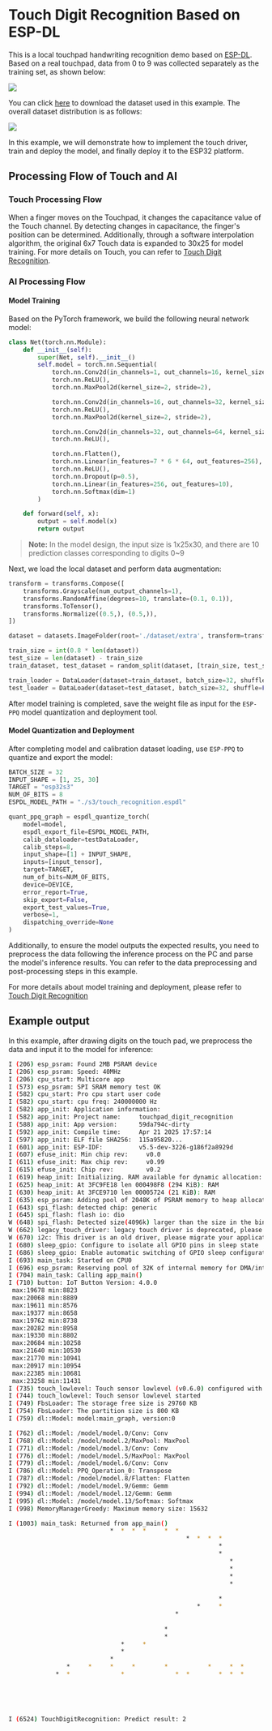 # Touch Digit Recognition Based on ESP-DL

This is a local touchpad handwriting recognition demo based on [ESP-DL](https://github.com/espressif/esp-dl). Based on a real touchpad, data from 0 to 9 was collected separately as the training set, as shown below:

![](../../../../docs/_static/ai/touch_hw_real_data.png)

You can click [here](https://dl.espressif.com/AE/esp-iot-solution/touch_dataset.zip) to download the dataset used in this example. The overall dataset distribution is as follows:

![](https://dl.espressif.com/AE/esp-iot-solution/touch_dataset_distribution.png)

In this example, we will demonstrate how to implement the touch driver, train and deploy the model, and finally deploy it to the ESP32 platform.

## Processing Flow of Touch and AI

### Touch Processing Flow

When a finger moves on the Touchpad, it changes the capacitance value of the Touch channel. By detecting changes in capacitance, the finger's position can be determined. Additionally, through a software interpolation algorithm, the original 6x7 Touch data is expanded to 30x25 for model training. For more details on Touch, you can refer to [Touch Digit Recognition](https://docs.espressif.com/projects/esp-iot-solution/en/latest/ai/touch_digit_recognition.html).

### AI Processing Flow

#### Model Training

Based on the PyTorch framework, we build the following neural network model:

```python
class Net(torch.nn.Module):
    def __init__(self):
        super(Net, self).__init__()
        self.model = torch.nn.Sequential(
            torch.nn.Conv2d(in_channels=1, out_channels=16, kernel_size=3, stride=1, padding=1),
            torch.nn.ReLU(),
            torch.nn.MaxPool2d(kernel_size=2, stride=2),

            torch.nn.Conv2d(in_channels=16, out_channels=32, kernel_size=3, stride=1, padding=1),
            torch.nn.ReLU(),
            torch.nn.MaxPool2d(kernel_size=2, stride=2),

            torch.nn.Conv2d(in_channels=32, out_channels=64, kernel_size=3, stride=1, padding=1),
            torch.nn.ReLU(),

            torch.nn.Flatten(),
            torch.nn.Linear(in_features=7 * 6 * 64, out_features=256),
            torch.nn.ReLU(),
            torch.nn.Dropout(p=0.5),
            torch.nn.Linear(in_features=256, out_features=10),
            torch.nn.Softmax(dim=1)
        )

    def forward(self, x):
        output = self.model(x)
        return output

```

> **Note:** In the model design, the input size is 1x25x30, and there are 10 prediction classes corresponding to digits 0~9

Next, we load the local dataset and perform data augmentation:

```python
transform = transforms.Compose([
    transforms.Grayscale(num_output_channels=1),
    transforms.RandomAffine(degrees=10, translate=(0.1, 0.1)),
    transforms.ToTensor(),
    transforms.Normalize((0.5,), (0.5,)),
])

dataset = datasets.ImageFolder(root='./dataset/extra', transform=transform)

train_size = int(0.8 * len(dataset))
test_size = len(dataset) - train_size
train_dataset, test_dataset = random_split(dataset, [train_size, test_size])

train_loader = DataLoader(dataset=train_dataset, batch_size=32, shuffle=True)
test_loader = DataLoader(dataset=test_dataset, batch_size=32, shuffle=False)
```

After model training is completed, save the weight file as input for the ``ESP-PPQ`` model quantization and deployment tool.

#### Model Quantization and Deployment

After completing model and calibration dataset loading, use ``ESP-PPQ`` to quantize and export the model:

```python
BATCH_SIZE = 32
INPUT_SHAPE = [1, 25, 30]
TARGET = "esp32s3"
NUM_OF_BITS = 8
ESPDL_MODEL_PATH = "./s3/touch_recognition.espdl"

quant_ppq_graph = espdl_quantize_torch(
    model=model,
    espdl_export_file=ESPDL_MODEL_PATH,
    calib_dataloader=testDataLoader,
    calib_steps=8,
    input_shape=[1] + INPUT_SHAPE,
    inputs=[input_tensor],
    target=TARGET,
    num_of_bits=NUM_OF_BITS,
    device=DEVICE,
    error_report=True,
    skip_export=False,
    export_test_values=True,
    verbose=1,
    dispatching_override=None
)
```

Additionally, to ensure the model outputs the expected results, you need to preprocess the data following the inference process on the PC and parse the model's inference results. You can refer to the data preprocessing and post-processing steps in this example.

For more details about model training and deployment, please refer to [Touch Digit Recognition](https://docs.espressif.com/projects/esp-iot-solution/en/latest/ai/touch_digit_recognition.html)

## Example output

In this example, after drawing digits on the touch pad, we preprocess the data and input it to the model for inference:

```bash
I (206) esp_psram: Found 2MB PSRAM device
I (206) esp_psram: Speed: 40MHz
I (206) cpu_start: Multicore app
I (573) esp_psram: SPI SRAM memory test OK
I (582) cpu_start: Pro cpu start user code
I (582) cpu_start: cpu freq: 240000000 Hz
I (582) app_init: Application information:
I (582) app_init: Project name:     touchpad_digit_recognition
I (588) app_init: App version:      59da794c-dirty
I (592) app_init: Compile time:     Apr 21 2025 17:57:14
I (597) app_init: ELF file SHA256:  115a95820...
I (601) app_init: ESP-IDF:          v5.5-dev-3226-g186f2a8929d
I (607) efuse_init: Min chip rev:     v0.0
I (611) efuse_init: Max chip rev:     v0.99 
I (615) efuse_init: Chip rev:         v0.2
I (619) heap_init: Initializing. RAM available for dynamic allocation:
I (625) heap_init: At 3FC9FE18 len 000498F8 (294 KiB): RAM
I (630) heap_init: At 3FCE9710 len 00005724 (21 KiB): RAM
I (635) esp_psram: Adding pool of 2048K of PSRAM memory to heap allocator
I (643) spi_flash: detected chip: generic
I (645) spi_flash: flash io: dio
W (648) spi_flash: Detected size(4096k) larger than the size in the binary image header(2048k). Using the size in the binary image header.
W (662) legacy_touch_driver: legacy touch driver is deprecated, please migrate to use driver/touch_sens.h
W (670) i2c: This driver is an old driver, please migrate your application code to adapt `driver/i2c_master.h`
I (680) sleep_gpio: Configure to isolate all GPIO pins in sleep state
I (686) sleep_gpio: Enable automatic switching of GPIO sleep configuration
I (693) main_task: Started on CPU0
I (696) esp_psram: Reserving pool of 32K of internal memory for DMA/internal allocations
I (704) main_task: Calling app_main()
I (710) button: IoT Button Version: 4.0.0
 max:19678 min:8823
 max:20068 min:8889
 max:19611 min:8576
 max:19377 min:8658
 max:19762 min:8738
 max:20282 min:8958
 max:19330 min:8802
 max:20684 min:10258
 max:21640 min:10530
 max:21770 min:10941
 max:20917 min:10954
 max:22385 min:10681
 max:23258 min:11431
I (735) touch_lowlevel: Touch sensor lowlevel (v0.6.0) configured with 13 channels
I (744) touch_lowlevel: Touch sensor lowlevel started
I (749) FbsLoader: The storage free size is 29760 KB
I (754) FbsLoader: The partition size is 800 KB
I (759) dl::Model: model:main_graph, version:0

I (762) dl::Model: /model/model.0/Conv: Conv
I (768) dl::Model: /model/model.2/MaxPool: MaxPool
I (771) dl::Model: /model/model.3/Conv: Conv
I (776) dl::Model: /model/model.5/MaxPool: MaxPool
I (779) dl::Model: /model/model.6/Conv: Conv
I (786) dl::Model: PPQ_Operation_0: Transpose
I (787) dl::Model: /model/model.8/Flatten: Flatten
I (792) dl::Model: /model/model.9/Gemm: Gemm
I (994) dl::Model: /model/model.12/Gemm: Gemm
I (995) dl::Model: /model/model.13/Softmax: Softmax
I (998) MemoryManagerGreedy: Maximum memory size: 15632

I (1003) main_task: Returned from app_main()
                            *  *  *  *     *  *                                           
                                                 *  *  *  *                               
                                                          *                               
                                                          *                               
                                                             *                            
                                                             *                            
                                                             *                            
                                                             *                            
                                                                                          
                                                          *                               
                                                    *     *                               
                                              *                                           
                                                                                          
                                           *                                              
                                           *                                              
                               *     *                                                    
                               *                                                          
                            *                                                             
                *     *     *     *        *           *     *  *                         
             *  *              *              *  *        *  *  *                         
                                                                                          
                                                                                          
                                                                                          
                                                                                          
                                                                                          
I (6524) TouchDigitRecognition: Predict result: 2
```
